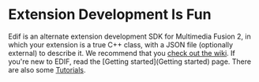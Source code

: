 # Extension Development Is Fun
Edif is an alternate extension development SDK for Multimedia Fusion 2, in which your extension is a true C++ class, with a JSON file (optionally external) to describe it. We recommend that you [check out the wiki](Home). If you're new to EDIF, read the [Getting started](Getting started) page. There are also some [Tutorials](Tutorials).
